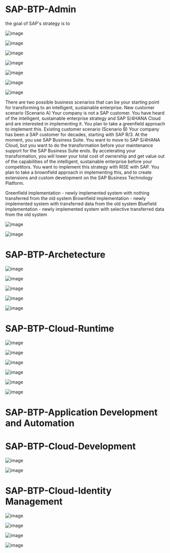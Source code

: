 # SAP-BTP-Admin

the goal of SAP's strategy is to 

![image](https://github.com/user-attachments/assets/ef1fa62d-9015-442f-bae9-974ba3b338d2)

![image](https://github.com/user-attachments/assets/ff47bf35-abbb-4203-aef1-899cdc18d036)

![image](https://github.com/user-attachments/assets/3c8dda77-5e98-4f59-9a0c-be7d597eed4c)

![image](https://github.com/user-attachments/assets/b5bd5cd6-b132-491f-a158-9a0bd0f92c7d)

![image](https://github.com/user-attachments/assets/c89c4d4f-5448-4e47-9728-1e831c2d1d4c)

![image](https://github.com/user-attachments/assets/2f6a76eb-367c-447f-95a7-687fb4abe12f)

![image](https://github.com/user-attachments/assets/afce9388-6cba-476b-a1f7-43ca61fcd87a)

There are two possible business scenarios that can be your starting point for transforming to an intelligent, sustainable enterprise.
New customer scenario (Scenario A)
Your company is not a SAP customer. You have heard of the intelligent, sustainable enterprise strategy and SAP S/4HANA Cloud and are interested in implementing it. You plan to take a greenfield approach to implement this.
Existing customer scenario (Scenario B)
Your company has been a SAP customer for decades, starting with SAP R/3. At the moment, you use SAP Business Suite. You want to move to SAP S/4HANA Cloud, but you want to do the transformation before your maintenance support for the SAP Business Suite ends. By accelerating your transformation, you will lower your total cost of ownership and get value out of the capabilities of the intelligent, sustainable enterprise before your competitors. You want to implement this strategy with RISE with SAP. You plan to take a brownfield approach in implementing this, and to create extensions and custom development on the SAP Business Technology Platform.

Greenfield implementation - newly implemented system with nothing transferred from the old system 
Brownfield implementation - newly implemented system with transferred data from the old system 
Bluefield implementation - newly implemented system with selective transferred data from the old system

![image](https://github.com/user-attachments/assets/f21d302b-dc8d-4308-9d0d-e2b922b1af72)

![image](https://github.com/user-attachments/assets/4792e927-2173-49e1-8296-c1cce2f5416b)

# SAP-BTP-Archetecture
![image](https://github.com/user-attachments/assets/58248149-6429-4bdb-8fb3-8aed356df6fd)

![image](https://github.com/user-attachments/assets/913e1899-27bd-48ca-9195-cc904e5d92bf)

![image](https://github.com/user-attachments/assets/c02178b8-70bc-4648-bca3-0be3c6d2da6c)

![image](https://github.com/user-attachments/assets/a13f1ae2-c525-4a2d-b180-e7fc14d085b9)

![image](https://github.com/user-attachments/assets/7f7a2ac2-f314-40f7-a6c2-4527cb47fcb7)

# SAP-BTP-Cloud-Runtime

![image](https://github.com/user-attachments/assets/58a3a790-3863-43b0-9f4a-e0c6c75d3483)

![image](https://github.com/user-attachments/assets/0453fc99-869c-40b8-83b6-612ef2f109fb)

![image](https://github.com/user-attachments/assets/6ef75bc4-b7c2-40d7-9a4f-deda9bd7f544)

![image](https://github.com/user-attachments/assets/04942420-52a9-4b21-8988-ac10dee5e360)

![image](https://github.com/user-attachments/assets/0bc46e0d-c6dc-411d-8710-d6ee5802d5ad)

![image](https://github.com/user-attachments/assets/5b1d01f7-4956-456c-9034-292a463614f2)


# SAP-BTP-Application Development and Automation


# SAP-BTP-Cloud-Development

![image](https://github.com/user-attachments/assets/b62c9d86-6aaa-4ca0-87ec-3338732460b9)

![image](https://github.com/user-attachments/assets/6a087cc9-1a4b-4fb0-a87a-03360398f711)

# SAP-BTP-Cloud-Identity Management
![image](https://github.com/user-attachments/assets/cdd471cb-0498-470a-8095-136ff2f84e37)

![image](https://github.com/user-attachments/assets/79b256f4-6f90-4c72-beaa-1e11bfc1425c)

![image](https://github.com/user-attachments/assets/b66ba458-358d-4851-b9c7-8b9ccb9b61bd)

![image](https://github.com/user-attachments/assets/024c4067-b35c-44d4-9fff-bada0cfcf133)



